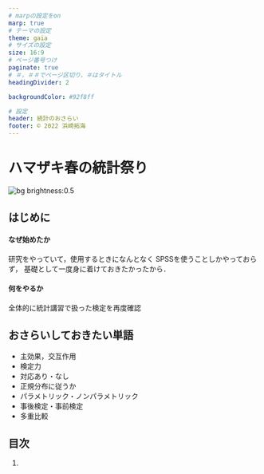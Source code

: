```yaml
---
# marpの設定をon
marp: true
# テーマの設定
theme: gaia
# サイズの設定
size: 16:9
# ページ番号つけ
paginate: true
# ＃，＃＃でページ区切り，＃はタイトル
headingDivider: 2

backgroundColor: #92f8ff

# 設定
header: 統計のおさらい
footer: © 2022 浜崎拓海
---
```


# ハマザキ春の統計祭り

<!--
_color: #fffff9
_class: lead
_paginate: false
_header: ""
-->
<!-- 背景設定したいときは bgで設定 -->
![bg brightness:0.5](https://macrobiotic-daisuki.jp/cms/wp-content/uploads/hands-3065641_960_720.jpg)

## はじめに
#### なぜ始めたか
研究をやっていて，使用するときになんとなく
SPSSを使うことしかやっておらず，
基礎として一度身に着けておきたかったから．
#### 何をやるか
全体的に統計講習で扱った検定を再度確認

## おさらいしておきたい単語
- 主効果，交互作用
- 検定力
- 対応あり・なし
- 正規分布に従うか
- パラメトリック・ノンパラメトリック
- 事後検定・事前検定
- 多重比較

## 目次
1. 